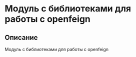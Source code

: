 # Модуль с библиотеками для работы с openfeign

## Описание

Модуль с библиотеками для работы с openfeign